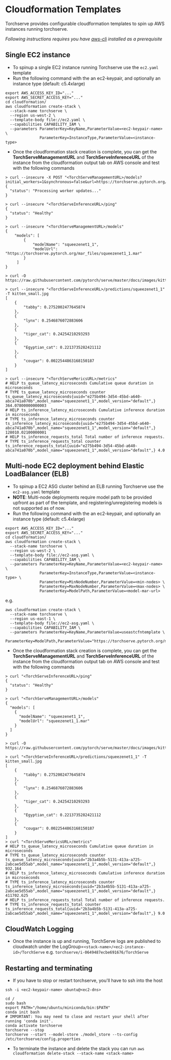 # Cloudformation Templates
Torchserve provides configurable cloudformation templates to spin up AWS instances running torchserve.

*Following instructions requires you have [aws-cli](https://docs.aws.amazon.com/cli/latest/userguide/cli-chap-install.html) installed as a prerequisite*

## Single EC2 instance
* To spinup a single EC2 instance running Torchserve use the `ec2.yaml` template
* Run the following command with the an ec2-keypair, and optionally an instance type (default: c5.4xlarge)
```
export AWS_ACCESS_KEY_ID="..."
export AWS_SECRET_ACCESS_KEY="..."
cd cloudformation/
aws cloudformation create-stack \
  --stack-name torchserve \
  --region us-west-2 \
  --template-body file://ec2.yaml \
  --capabilities CAPABILITY_IAM \
  --parameters ParameterKey=KeyName,ParameterValue=<ec2-keypair-name> \
               ParameterKey=InstanceType,ParameterValue=<instance-type>
```

* Once the cloudformation stack creation is complete, you can get the **TorchServeManagementURL** and **TorchServeInferenceURL** of the instance from the cloudformation output tab on AWS console and test with the following commands

```
> curl --insecure -X POST "<TorchServeManagementURL>/models?initial_workers=1&synchronous=false&url=https://torchserve.pytorch.org/mar_files/squeezenet1_1.mar"
{
  "status": "Processing worker updates..."
}

> curl --insecure "<TorchServeInferenceURL>/ping"
{
  "status": "Healthy"
}

> curl --insecure "<TorchServeManagementURL>/models"
{
    "models": [
        {
            "modelName": "squeezenet1_1",
            "modelUrl": "https://torchserve.pytorch.org/mar_files/squeezenet1_1.mar"
        }
     ]
}

> curl -O https://raw.githubusercontent.com/pytorch/serve/master/docs/images/kitten_small.jpg

> curl --insecure "<TorchServeInferenceURL>/predictions/squeezenet1_1" -T kitten_small.jpg
[
    {
        "tabby": 0.2752002477645874
    },
    {
        "lynx": 0.2546876072883606
    },
    {
        "tiger_cat": 0.24254210293293
    },
    {
        "Egyptian_cat": 0.2213735282421112
    },
    {
        "cougar": 0.0022544863168150187
    }
]

> curl --insecure "<TorchServeMericsURL>/metrics"
# HELP ts_queue_latency_microseconds Cumulative queue duration in microseconds
# TYPE ts_queue_latency_microseconds counter
ts_queue_latency_microseconds{uuid="e275b494-3d54-45bd-a640-abca741a070b",model_name="squeezenet1_1",model_version="default",} 364.07800000000003
# HELP ts_inference_latency_microseconds Cumulative inference duration in microseconds
# TYPE ts_inference_latency_microseconds counter
ts_inference_latency_microseconds{uuid="e275b494-3d54-45bd-a640-abca741a070b",model_name="squeezenet1_1",model_version="default",} 128010.02100000001
# HELP ts_inference_requests_total Total number of inference requests.
# TYPE ts_inference_requests_total counter
ts_inference_requests_total{uuid="e275b494-3d54-45bd-a640-abca741a070b",model_name="squeezenet1_1",model_version="default",} 4.0
```


## Multi-node EC2 deployment behind Elastic LoadBalancer (ELB)
* To spinup a EC2 ASG cluster behind an ELB running Torchserve use the `ec2-asg.yaml` template
* **NOTE**: Multi-node deployments require model path to be provided upfront as part of the template, and registering/unregistering models is not supported as of now.
* Run the following command with the an ec2-keypair, and optionally an instance type (default: c5.4xlarge)

```
export AWS_ACCESS_KEY_ID="..."
export AWS_SECRET_ACCESS_KEY="..."
cd cloudformation/
aws cloudformation create-stack \
  --stack-name torchserve \
  --region us-west-2 \
  --template-body file://ec2-asg.yaml \
  --capabilities CAPABILITY_IAM \
  --parameters ParameterKey=KeyName,ParameterValue=<ec2-keypair-name> \
               ParameterKey=InstanceType,ParameterValue=<instance-type> \
               ParameterKey=MinNodeNumber,ParameterValue=<min-nodes> \
               ParameterKey=MaxNodeNumber,ParameterValue=<max-nodes> \
               ParameterKey=ModelPath,ParameterValue=<model-mar-url>
```

e.g. 
```
aws cloudformation create-stack \
  --stack-name torchserve \
  --region us-east-1 \
  --template-body file://ec2-asg.yaml \
  --capabilities CAPABILITY_IAM \
  --parameters ParameterKey=KeyName,ParameterValue=useastcfntemplate \
               ParameterKey=ModelPath,ParameterValue="https://torchserve.pytorch.org/mar_files/squeezenet1_1.mar"
```

* Once the cloudformation stack creation is complete, you can get the **TorchServeManagementURL** and **TorchServeInferenceURL** of the instance from the cloudformation output tab on AWS console and test with the following commands

```
> curl "<TorchServeInferenceURL>/ping"
{
  "status": "Healthy"
}

> curl "<TorchServeManagementURL>/models"
{
  "models": [
    {
      "modelName": "squeezenet1_1",
      "modelUrl": "squeezenet1_1.mar"
    }
  ]
}

> curl -O https://raw.githubusercontent.com/pytorch/serve/master/docs/images/kitten_small.jpg

> curl "<TorchServeInferenceURL>/predictions/squeezenet1_1" -T kitten_small.jpg
[
    {
        "tabby": 0.2752002477645874
    },
    {
        "lynx": 0.2546876072883606
    },
    {
        "tiger_cat": 0.24254210293293
    },
    {
        "Egyptian_cat": 0.2213735282421112
    },
    {
        "cougar": 0.0022544863168150187
    }
]
> curl "<TorchServeMericsURL>/metrics"
# HELP ts_queue_latency_microseconds Cumulative queue duration in microseconds
# TYPE ts_queue_latency_microseconds counter
ts_queue_latency_microseconds{uuid="2b3a4b5b-5131-413a-a725-2abcae5d55ab",model_name="squeezenet1_1",model_version="default",} 932.164
# HELP ts_inference_latency_microseconds Cumulative inference duration in microseconds
# TYPE ts_inference_latency_microseconds counter
ts_inference_latency_microseconds{uuid="2b3a4b5b-5131-413a-a725-2abcae5d55ab",model_name="squeezenet1_1",model_version="default",} 411702.625
# HELP ts_inference_requests_total Total number of inference requests.
# TYPE ts_inference_requests_total counter
ts_inference_requests_total{uuid="2b3a4b5b-5131-413a-a725-2abcae5d55ab",model_name="squeezenet1_1",model_version="default",} 9.0
```

## CloudWatch Logging
* Once the instance is up and running, TorchServe logs are published to cloudwatch under the LogGroup=`<stack-name>/<ec2-instance-id>/TorchServe` e.g. `torchserve/i-0649487ecbe691676/TorchServe`

## Restarting and terminating
* If you have to stop or restart torchserve, you'll have to ssh into the host

```
ssh -i <ec2-keypair-name> ubuntu@<ec2-dns>
```

```
cd /
sudo bash
export PATH="/home/ubuntu/miniconda/bin:$PATH"
conda init bash
# IMPORTANT: You may need to close and restart your shell after running 'conda init'.
conda activate torchserve
torchserve --stop
torchserve --start --model-store ./model_store --ts-config /etc/torchserve/config.properties
```

* To terminate the instance and delete the stack you can run `aws cloudformation delete-stack --stack-name <stack-name>`
